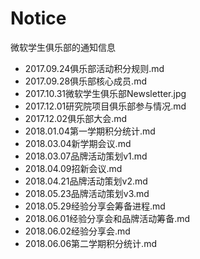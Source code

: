 # Notice
微软学生俱乐部的通知信息

- 2017.09.24俱乐部活动积分规则.md
- 2017.09.28俱乐部核心成员.md
- 2017.10.31微软学生俱乐部Newsletter.jpg
- 2017.12.01研究院项目俱乐部参与情况.md
- 2017.12.02俱乐部大会.md
- 2018.01.04第一学期积分统计.md
- 2018.03.04新学期会议.md
- 2018.03.07品牌活动策划v1.md
- 2018.04.09招新会议.md
- 2018.04.21品牌活动策划v2.md
- 2018.05.23品牌活动策划v3.md
- 2018.05.29经验分享会筹备进程.md
- 2018.06.01经验分享会和品牌活动筹备.md
- 2018.06.02经验分享会.md
- 2018.06.06第二学期积分统计.md
